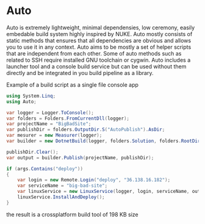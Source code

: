 # Auto  
Auto is extremely lightweight, minimal dependensies, low ceremony, easily embedable build system highly inspired by NUKE.
Auto mostly consists of static methods that ensures that all dependencies are obvious and allows you to use it in any context.
Auto aims to be mostly a set of helper scripts that are independent from each other.
Some of auto methods such as related to SSH require installed GNU toolchain or cygwin.
Auto includes a launcher tool and a console build service but can be used without them directly and be integrated in you build pipeline as a library.

Example of a build script as a single file console app
```c#
using System.Linq;
using Auto;

var logger = Logger.ToConsole();
var folders = Folders.FromCurrentDll(logger);
var projectName = "BigBadSite";
var publishDir = folders.OutputDir.S("AutoPublish").AsDir;
var mesurer = new Measurer(logger);
var builder = new DotnetBuild(logger, folders.Solution, folders.RootDir, mesurer);

publishDir.Clear();
var output = builder.Publish(projectName, publishDir);

if (args.Contains("deploy"))
{
    var login = new Remote.Login("deploy", "36.138.16.182");
    var serviceName = "big-bad-site";
    var linuxService = new LinuxService(logger, login, serviceName, output, folders.TempDir, folders.OutputDir);
    linuxService.InstallAndDeploy();
}
```

the result is a crossplatform build tool of 198 KB size